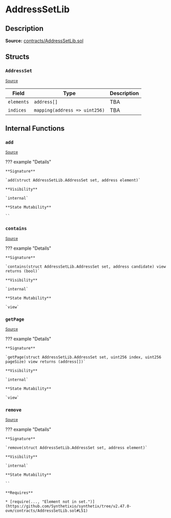 # AddressSetLib

## Description

**Source:** [contracts/AddressSetLib.sol](https://github.com/Synthetixio/synthetix/tree/v2.47.0-ovm/contracts/AddressSetLib.sol)

## Structs

### `AddressSet`

<sub>[Source](https://github.com/Synthetixio/synthetix/tree/v2.47.0-ovm/contracts/AddressSetLib.sol#L5)</sub>

| Field      | Type                          | Description |
| ---------- | ----------------------------- | ----------- |
| `elements` | `address[]`                   | TBA         |
| `indices`  | `mapping(address => uint256)` | TBA         |

## Internal Functions

### `add`

<sub>[Source](https://github.com/Synthetixio/synthetix/tree/v2.47.0-ovm/contracts/AddressSetLib.sol#L42)</sub>

??? example "Details"

    **Signature**

    `add(struct AddressSetLib.AddressSet set, address element)`

    **Visibility**

    `internal`

    **State Mutability**

    ``

### `contains`

<sub>[Source](https://github.com/Synthetixio/synthetix/tree/v2.47.0-ovm/contracts/AddressSetLib.sol#L10)</sub>

??? example "Details"

    **Signature**

    `contains(struct AddressSetLib.AddressSet set, address candidate) view returns (bool)`

    **Visibility**

    `internal`

    **State Mutability**

    `view`

### `getPage`

<sub>[Source](https://github.com/Synthetixio/synthetix/tree/v2.47.0-ovm/contracts/AddressSetLib.sol#L18)</sub>

??? example "Details"

    **Signature**

    `getPage(struct AddressSetLib.AddressSet set, uint256 index, uint256 pageSize) view returns (address[])`

    **Visibility**

    `internal`

    **State Mutability**

    `view`

### `remove`

<sub>[Source](https://github.com/Synthetixio/synthetix/tree/v2.47.0-ovm/contracts/AddressSetLib.sol#L50)</sub>

??? example "Details"

    **Signature**

    `remove(struct AddressSetLib.AddressSet set, address element)`

    **Visibility**

    `internal`

    **State Mutability**

    ``

    **Requires**

    * [require(..., "Element not in set.")](https://github.com/Synthetixio/synthetix/tree/v2.47.0-ovm/contracts/AddressSetLib.sol#L51)
